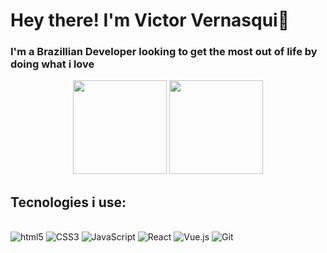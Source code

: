 # Hey there! I'm Victor Vernasqui👋
### I'm a Brazillian Developer looking to get the most out of life by doing what i love


<div align="center">
  <img height="150em" src="https://github-readme-stats.vercel.app/api?username=Vernacci&show_icons=true&theme=blueberry&include_all_commits=true&count_private=true"/>
  <img height="150em" src="https://github-readme-stats.vercel.app/api/top-langs/?username=Vernacci&layout=compact&langs_count=7&theme=blueberry"/>
</div>  

## Tecnologies i use:

<div style="display: inline_block"><br/> 
<img  allign="center" alt="html5" src="https://img.shields.io/badge/HTML5-E34F26?style=for-the-badge&logo=html5&logoColor=white"/>
<img  allign="center" alt="CSS3" src="https://img.shields.io/badge/CSS3-1572B6?style=for-the-badge&logo=css3&logoColor=white"/>
<img  allign="center" alt="JavaScript" src="https://img.shields.io/badge/JavaScript-F7DF1E?style=for-the-badge&logo=javascript&logoColor=black"/>
<img  allign="center" alt="React" src="https://img.shields.io/badge/React-20232A?style=for-the-badge&logo=react&logoColor=61DAFB"/>
<img allign="center" alt="Vue.js" src="https://img.shields.io/badge/Vue.js-35495E?style=for-the-badge&logo=vue.js&logoColor=4FC08D"/>
<img allign="center" alt="Git" src="https://img.shields.io/badge/git-%23F05033.svg?style=for-the-badge&logo=git&logoColor=white"/>
</div>
